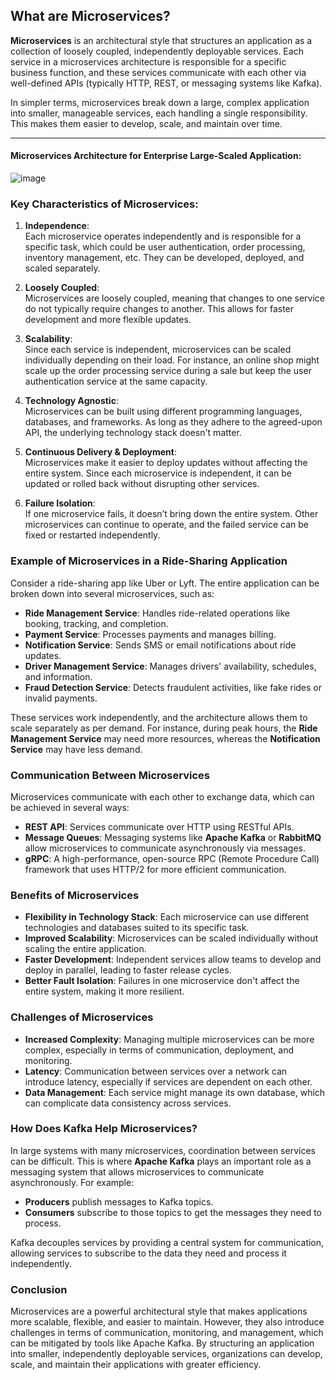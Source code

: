 ## What are Microservices?

**Microservices** is an architectural style that structures an application as a collection of loosely coupled, independently deployable services. Each service in a microservices architecture is responsible for a specific business function, and these services communicate with each other via well-defined APIs (typically HTTP, REST, or messaging systems like Kafka).

In simpler terms, microservices break down a large, complex application into smaller, manageable services, each handling a single responsibility. This makes them easier to develop, scale, and maintain over time.

---

#### Microservices Architecture for Enterprise Large-Scaled Application:

![image](https://github.com/user-attachments/assets/7ff4a2f0-3560-4f9b-a870-75437c89be6c)

### Key Characteristics of Microservices:

1. **Independence**:  
   Each microservice operates independently and is responsible for a specific task, which could be user authentication, order processing, inventory management, etc. They can be developed, deployed, and scaled separately.

2. **Loosely Coupled**:  
   Microservices are loosely coupled, meaning that changes to one service do not typically require changes to another. This allows for faster development and more flexible updates.

3. **Scalability**:  
   Since each service is independent, microservices can be scaled individually depending on their load. For instance, an online shop might scale up the order processing service during a sale but keep the user authentication service at the same capacity.

4. **Technology Agnostic**:  
   Microservices can be built using different programming languages, databases, and frameworks. As long as they adhere to the agreed-upon API, the underlying technology stack doesn't matter.

5. **Continuous Delivery & Deployment**:  
   Microservices make it easier to deploy updates without affecting the entire system. Since each microservice is independent, it can be updated or rolled back without disrupting other services.

6. **Failure Isolation**:  
   If one microservice fails, it doesn’t bring down the entire system. Other microservices can continue to operate, and the failed service can be fixed or restarted independently.

### Example of Microservices in a Ride-Sharing Application

Consider a ride-sharing app like Uber or Lyft. The entire application can be broken down into several microservices, such as:

- **Ride Management Service**: Handles ride-related operations like booking, tracking, and completion.
- **Payment Service**: Processes payments and manages billing.
- **Notification Service**: Sends SMS or email notifications about ride updates.
- **Driver Management Service**: Manages drivers' availability, schedules, and information.
- **Fraud Detection Service**: Detects fraudulent activities, like fake rides or invalid payments.

These services work independently, and the architecture allows them to scale separately as per demand. For instance, during peak hours, the **Ride Management Service** may need more resources, whereas the **Notification Service** may have less demand.

### Communication Between Microservices

Microservices communicate with each other to exchange data, which can be achieved in several ways:

- **REST API**: Services communicate over HTTP using RESTful APIs.
- **Message Queues**: Messaging systems like **Apache Kafka** or **RabbitMQ** allow microservices to communicate asynchronously via messages.
- **gRPC**: A high-performance, open-source RPC (Remote Procedure Call) framework that uses HTTP/2 for more efficient communication.

### Benefits of Microservices

- **Flexibility in Technology Stack**: Each microservice can use different technologies and databases suited to its specific task.
- **Improved Scalability**: Microservices can be scaled individually without scaling the entire application.
- **Faster Development**: Independent services allow teams to develop and deploy in parallel, leading to faster release cycles.
- **Better Fault Isolation**: Failures in one microservice don't affect the entire system, making it more resilient.

### Challenges of Microservices

- **Increased Complexity**: Managing multiple microservices can be more complex, especially in terms of communication, deployment, and monitoring.
- **Latency**: Communication between services over a network can introduce latency, especially if services are dependent on each other.
- **Data Management**: Each service might manage its own database, which can complicate data consistency across services.

### How Does Kafka Help Microservices?

In large systems with many microservices, coordination between services can be difficult. This is where **Apache Kafka** plays an important role as a messaging system that allows microservices to communicate asynchronously. For example:

- **Producers** publish messages to Kafka topics.
- **Consumers** subscribe to those topics to get the messages they need to process.

Kafka decouples services by providing a central system for communication, allowing services to subscribe to the data they need and process it independently.

### Conclusion

Microservices are a powerful architectural style that makes applications more scalable, flexible, and easier to maintain. However, they also introduce challenges in terms of communication, monitoring, and management, which can be mitigated by tools like Apache Kafka. By structuring an application into smaller, independently deployable services, organizations can develop, scale, and maintain their applications with greater efficiency.

